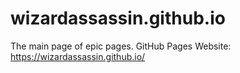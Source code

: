 # wizardassassin.github.io
The main page of epic pages.
GitHub Pages Website: https://wizardassassin.github.io/
